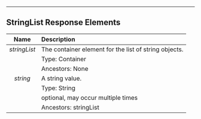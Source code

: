 ---

StringList Response Elements
-----------------------------

| Name           | Description                                               |
| :------------: | :-------------------------------------------------------- |
| *stringList*   | The container element for the list of string objects.     |
|                | Type: Container                                           |
|                | Ancestors: None                                           |
| *string*       | A string value.                                           |
|                | Type: String                                              |
|                | optional, may occur multiple times                        |
|                | Ancestors: stringList                                     |
